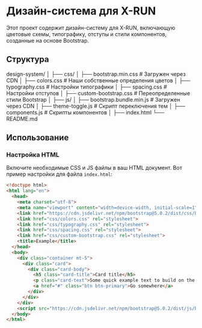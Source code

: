 # Дизайн-система для X-RUN

Этот проект содержит дизайн-систему для X-RUN, включающую цветовые схемы, типографику, отступы и стили компонентов, созданные на основе Bootstrap.

## Структура

design-system/
│
├── css/
│   ├── bootstrap.min.css       # Загружен через CDN
│   ├── colors.css              # Наши собственные определения цветов
│   ├── typography.css          # Настройки типографики
│   ├── spacing.css             # Настройки отступов
│   ├── custom-bootstrap.css    # Переопределенные стили Bootstrap
│
├── js/
│   ├── bootstrap.bundle.min.js # Загружен через CDN
│   ├── theme-toggle.js         # Скрипт переключения тем
│   ├── components.js           # Скрипты компонентов
│
├── index.html
└── README.md

## Использование

### Настройка HTML

Включите необходимые CSS и JS файлы в ваш HTML документ. Вот пример настройки для файла `index.html`:

```html
<!doctype html>
<html lang="en">
  <head>
    <meta charset="utf-8">
    <meta name="viewport" content="width=device-width, initial-scale=1">
    <link href="https://cdn.jsdelivr.net/npm/bootstrap@5.0.2/dist/css/bootstrap.min.css" rel="stylesheet">
    <link href="css/colors.css" rel="stylesheet">
    <link href="css/typography.css" rel="stylesheet">
    <link href="css/spacing.css" rel="stylesheet">
    <link href="css/custom-bootstrap.css" rel="stylesheet">
    <title>Example</title>
  </head>
  <body>
    <div class="container mt-5">
      <div class="card">
        <div class="card-body">
          <h5 class="card-title">Card title</h5>
          <p class="card-text">Some quick example text to build on the card title and make up the bulk of the card's content.</p>
          <a href="#" class="btn btn-primary">Go somewhere</a>
        </div>
      </div>
    </div>
    <script src="https://cdn.jsdelivr.net/npm/bootstrap@5.0.2/dist/js/bootstrap.bundle.min.js"></script>
  </body>
</html>

